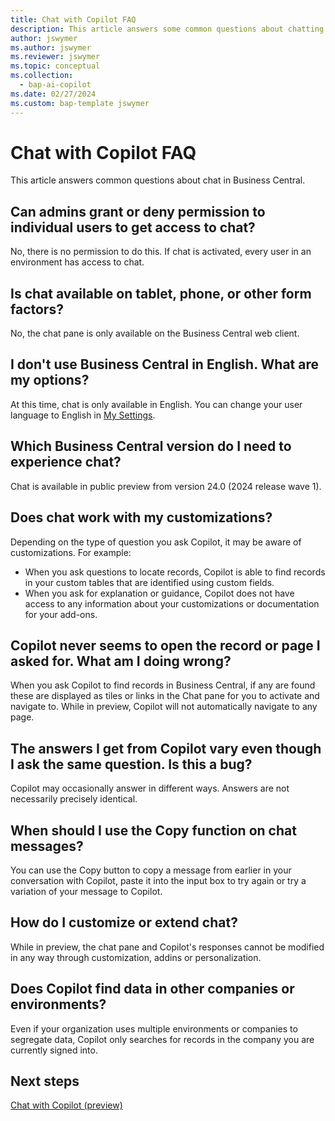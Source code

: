 ```yaml
---
title: Chat with Copilot FAQ
description: This article answers some common questions about chatting with Copilot in Business Central. 
author: jswymer
ms.author: jswymer
ms.reviewer: jswymer
ms.topic: conceptual
ms.collection:
  - bap-ai-copilot
ms.date: 02/27/2024
ms.custom: bap-template jswymer
---
```

# Chat with Copilot FAQ

This article answers common questions about chat in Business Central.

## Can admins grant or deny permission to individual users to get access to chat?

No, there is no permission to do this. If chat is activated, every user in an environment has access to chat.

## Is chat available on tablet, phone, or other form factors?

No, the chat pane is only available on the Business Central web client.

## I don't use Business Central in English. What are my options?

At this time, chat is only available in English. You can change your user language to English in [My Settings](ui-change-basic-settings.md#language).

## Which Business Central version do I need to experience chat?

Chat is available in public preview from version 24.0 (2024 release wave 1).

## Does chat work with my customizations?

Depending on the type of question you ask Copilot, it may be aware of customizations. For example:

- When you ask questions to locate records, Copilot is able to find records in your custom tables that are identified using custom fields.
- When you ask for explanation or guidance, Copilot does not have access to any information about your customizations or documentation for your add-ons.

## Copilot never seems to open the record or page I asked for. What am I doing wrong?

When you ask Copilot to find records in Business Central, if any are found these are displayed as tiles or links in the Chat pane for you to activate and navigate to. While in preview, Copilot will not automatically navigate to any page.

## The answers I get from Copilot vary even though I ask the same question. Is this a bug?

Copilot may occasionally answer in different ways. Answers are not necessarily precisely identical.

## When should I use the Copy function on chat messages?

You can use the Copy button to copy a message from earlier in your conversation with Copilot, paste it into the input box to try again or try a variation of your message to Copilot.

## How do I customize or extend chat?

While in preview, the chat pane and Copilot's responses cannot be modified in any way through customization, addins or personalization.

## Does Copilot find data in other companies or environments?

Even if your organization uses multiple environments or companies to segregate data, Copilot only searches for records in the company you are currently signed into.

## Next steps

[Chat with Copilot (preview)](chat-with-copilot.md)

